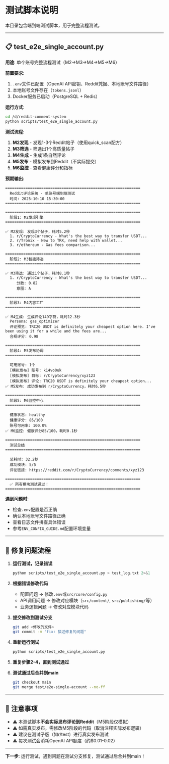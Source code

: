 # 测试脚本说明

本目录包含端到端测试脚本，用于完整流程测试。

---

## 📋 test_e2e_single_account.py

**用途**: 单个账号完整流程测试（M2→M3→M4→M5→M6）

**前置要求**:
1. `.env`文件已配置（OpenAI API密钥、Reddit凭据、本地账号文件路径）
2. 本地账号文件存在（`tokens.jsonl`）
3. Docker服务已启动（PostgreSQL + Redis）

**运行方式**:
```bash
cd /d/reddit-comment-system
python scripts/test_e2e_single_account.py
```

**测试流程**:
1. **M2发现** - 发现1-3个Reddit帖子（使用quick_scan配方）
2. **M3筛选** - 筛选出1个高质量帖子
3. **M4生成** - 生成1条自然评论
4. **M5发布** - 模拟发布到Reddit（不实际提交）
5. **M6监控** - 查看健康评分和指标

**预期输出**:
```
============================================================
  Reddit评论系统 - 单账号端到端测试
  时间: 2025-10-10 15:30:00
============================================================

============================================================
  阶段1: M2发现引擎
============================================================

✅ M2发现: 发现3个帖子，耗时5.2秒
  1. r/CryptoCurrency - What's the best way to transfer USDT...
  2. r/Tronix - New to TRX, need help with wallet...
  3. r/ethereum - Gas fees comparison...

============================================================
  阶段2: M3智能筛选
============================================================

✅ M3筛选: 通过1个帖子，耗时8.1秒
  1. r/CryptoCurrency - What's the best way to transfer USDT...
     分数: 0.82
     意图: A

============================================================
  阶段3: M4内容工厂
============================================================

✅ M4生成: 生成评论149字符，耗时12.3秒
  Persona: gas_optimizer
  评论预览: TRC20 USDT is definitely your cheapest option here. I've been using it for a while and the fees are...
  合规评分: 0.98

============================================================
  阶段4: M5发布协调
============================================================

  可用账号: 1个
  [模拟发布] 账号: k14vo0uk
  [模拟发布] 目标: r/CryptoCurrency/xyz123
  [模拟发布] 评论: TRC20 USDT is definitely your cheapest option...
✅ M5发布: 成功发布到 r/CryptoCurrency，耗时6.5秒

============================================================
  阶段5: M6监控中心
============================================================

  健康状态: healthy
  健康评分: 85/100
  账号可用率: 100.0%
✅ M6监控: 健康评分85/100，耗时0.1秒

============================================================
  测试总结
============================================================

  总耗时: 32.2秒
  成功模块: 5/5
  评论链接: https://reddit.com/r/CryptoCurrency/comments/xyz123

============================================================
  ✅ 所有模块测试通过！
============================================================
```

**遇到问题时**:
- 检查`.env`配置是否正确
- 确认本地账号文件路径正确
- 查看日志文件排查具体错误
- 参考`ENV_CONFIG_GUIDE.md`配置环境变量

---

## 🔧 修复问题流程

1. **运行测试，记录错误**
   ```bash
   python scripts/test_e2e_single_account.py > test_log.txt 2>&1
   ```

2. **根据错误修改代码**
   - 配置问题 → 修改`.env`或`src/core/config.py`
   - API调用问题 → 修改对应模块（`src/content/`, `src/publishing/`等）
   - 业务逻辑问题 → 修改对应模块代码

3. **提交修改到测试分支**
   ```bash
   git add <修改的文件>
   git commit -m "fix: 描述修复的问题"
   ```

4. **重新运行测试**
   ```bash
   python scripts/test_e2e_single_account.py
   ```

5. **重复步骤2-4，直到测试通过**

6. **测试通过后合并到main**
   ```bash
   git checkout main
   git merge test/e2e-single-account --no-ff
   ```

---

## 📝 注意事项

- ⚠️ 本测试脚本**不会实际发布评论到Reddit**（M5阶段仅模拟）
- ⚠️ 如需真实发布，需修改M5阶段的代码（取消注释实际发布逻辑）
- ⚠️ 建议在测试子版（如r/test）进行真实发布测试
- ⚠️ 每次测试会消耗OpenAI API额度（约$0.01-0.02）

---

**下一步**: 运行测试，遇到问题在测试分支修复，测试通过后合并到main！
